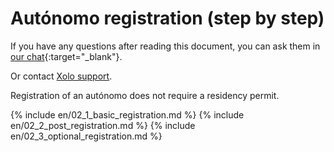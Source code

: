 # Autónomo registration (step by step)

If you have any questions after reading this document, you can ask them in
[our chat](https://bit.ly/it-autonomos-spain-eng){:target="_blank"}.

Or contact [Xolo support](#support-contacts).

Registration of an autónomo does not require a residency permit.

{% include en/02_1_basic_registration.md %}
{% include en/02_2_post_registration.md %}
{% include en/02_3_optional_registration.md %}
